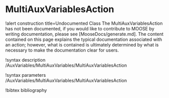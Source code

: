 <!-- MOOSE Documentation Stub: Remove this when content is added. -->

# MultiAuxVariablesAction

!alert construction title=Undocumented Class
The MultiAuxVariablesAction has not been documented, if you would like to contribute to MOOSE by writing
documentation, please see [MooseDocs/generate.md]. The content contained on this page explains the typical
documentation associated with an action; however, what is contained is ultimately determined by what
is necessary to make the documentation clear for users.

!syntax description /AuxVariables/MultiAuxVariables/MultiAuxVariablesAction

!syntax parameters /AuxVariables/MultiAuxVariables/MultiAuxVariablesAction

!bibtex bibliography
